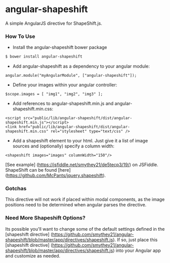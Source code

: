 angular-shapeshift
============================

A simple AngularJS directive for ShapeShift.js.

### How To Use

* Install the angular-shapeshift bower package

```bash
$ bower install angular-shapeshift
```

* Add angular-shapeshift as a dependency to your angular module:

```
angular.module("myAngularModule", ["angular-shapeshift"]);
```

* Define your images within your angular controller:

```
$scope.images = [ "img1", "img2", "img3" ];
```

* Add references to angular-shapeshift.min.js and angular-shapeshift.min.css:

```
<script src="public/lib/angular-shapeshift/dist/angular-shapeshift.min.js"></script>
<link href="public/lib/angular-shapeshift/dist/angular-shapeshift.min.css" rel="stylesheet" type="text/css" />
```

* Add a shapeshift element to your html. Just give it a list of image sources and (optionally) specify a column width:

```
<shapeshift images="images" columnWidth="150"/>
```

[See example] (https://jsfiddle.net/smythey21/de5tecp3/19/) on JSFiddle. ShapeShift can be found [here] (https://github.com/McPants/jquery.shapeshift).

### Gotchas

This directive will not work if placed within modal components, as the image positions need to be determined when angular parses the directive.

### Need More Shapeshift Options?

Its possible you'll want to change some of the default settings defined in the [shapeshift directive] (https://github.com/smythey21/angular-shapeshift/blob/master/app/directives/shapeshift.js). If so, just place this [shapeshift directive] (https://github.com/smythey21/angular-shapeshift/blob/master/app/directives/shapeshift.js) into your Angular app and customize as needed.

